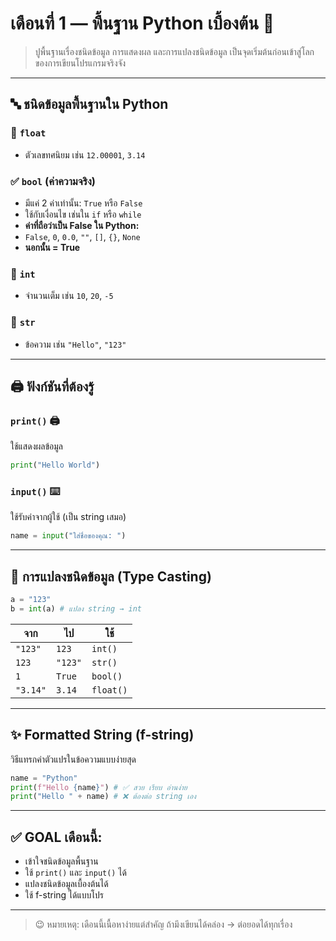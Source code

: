 # เดือนที่ 1 — พื้นฐาน Python เบื้องต้น 🚀

> ปูพื้นฐานเรื่องชนิดข้อมูล การแสดงผล และการแปลงชนิดข้อมูล
> เป็นจุดเริ่มต้นก่อนเข้าสู่โลกของการเขียนโปรแกรมจริงจัง

---

## 🔤 ชนิดข้อมูลพื้นฐานใน Python

### 🔢 `float`
- ตัวเลขทศนิยม เช่น `12.00001`, `3.14`

### ✅ `bool` (ค่าความจริง)
- มีแค่ 2 ค่าเท่านั้น: `True` หรือ `False`
- ใช้กับเงื่อนไข เช่นใน `if` หรือ `while`
- **ค่าที่ถือว่าเป็น False ใน Python:**
- `False`, `0`, `0.0`, `""`, `[]`, `{}`, `None`
- **นอกนั้น = True**

### 🔢 `int`
- จำนวนเต็ม เช่น `10`, `20`, `-5`

### 📝 `str`
- ข้อความ เช่น `"Hello"`, `"123"`

---

## 🖨️ ฟังก์ชันที่ต้องรู้

### `print()` 🖨️
ใช้แสดงผลข้อมูล

```python
print("Hello World")
```

### `input()` ⌨️
ใช้รับค่าจากผู้ใช้ (เป็น string เสมอ)

```python
name = input("ใส่ชื่อของคุณ: ")
```

---

## 🔄 การแปลงชนิดข้อมูล (Type Casting)

```python
a = "123"
b = int(a) # แปลง string → int
```

| จาก | ไป | ใช้ |
|-----|----|-----|
| `"123"` | `123` | `int()` |
| `123` | `"123"` | `str()` |
| `1` | `True` | `bool()` |
| `"3.14"` | `3.14` | `float()` |

---

## ✨ Formatted String (f-string)

วิธีแทรกค่าตัวแปรในข้อความแบบง่ายสุด

```python
name = "Python"
print(f"Hello {name}") # ✅ สวย เรียบ อ่านง่าย
print("Hello " + name) # ❌ ต้องต่อ string เอง
```

---

## ✅ GOAL เดือนนี้:

- เข้าใจชนิดข้อมูลพื้นฐาน
- ใช้ `print()` และ `input()` ได้
- แปลงชนิดข้อมูลเบื้องต้นได้
- ใช้ f-string ได้แบบโปร

---

> 😉 หมายเหตุ: เดือนนี้เนื้อหาง่ายแต่สำคัญ ถ้ามึงเขียนได้คล่อง → ต่อยอดได้ทุกเรื่อง
